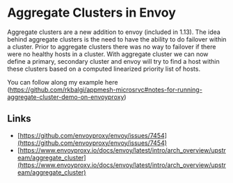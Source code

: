 # Aggregate Clusters in Envoy

Aggregate clusters are a new addition to envoy (included in 1.13). The idea behind aggregate clusters is the need to have the ability to do
failover within a cluster. Prior to aggregate clusters there was no way to failover if there were no healthy hosts in a cluster. With aggregate
cluster we can now define a primary, secondary cluster and envoy will try to find a host within these clusters based on a computed linearized
priority list of hosts.

You can follow along my example here (https://github.com/rkbalgi/appmesh-microsrvc#notes-for-running-aggregate-cluster-demo-on-envoyproxy)




## Links
 - [https://github.com/envoyproxy/envoy/issues/7454](https://github.com/envoyproxy/envoy/issues/7454)
 - [https://www.envoyproxy.io/docs/envoy/latest/intro/arch_overview/upstream/aggregate_cluster](https://www.envoyproxy.io/docs/envoy/latest/intro/arch_overview/upstream/aggregate_cluster)
 